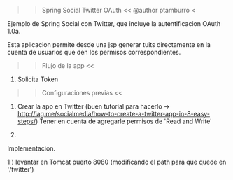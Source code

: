 
>> Spring Social Twitter OAuth <<
> @author ptamburro <

Ejemplo de Spring Social con Twitter, que incluye la autentificacion OAuth 1.0a.

Esta aplicacion permite desde una jsp generar tuits directamente en la cuenta de usuarios
que den los permisos correspondientes. 


>> Flujo de la app <<

  1. Solicita Token 



 

>> Configuraciones previas <<

1. Crear la app en Twitter
   (buen tutorial para hacerlo ->  http://iag.me/socialmedia/how-to-create-a-twitter-app-in-8-easy-steps/) 
   Tener en cuenta de agregarle permisos de 'Read and Write'
   
2.     
   








Implementacion.

1 ) levantar en Tomcat puerto 8080 (modificando el path para que quede en '/twitter')